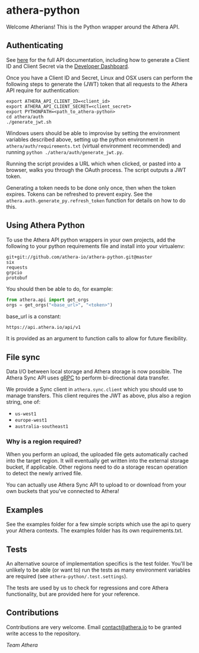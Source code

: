 # athera-python
Welcome Atherians! This is the Python wrapper around the Athera API.

## Authenticating
See [here](https://docs.athera.io/api/athera-api.html) for the full API documentation, including how to generate a Client ID and Client Secret via the [Developer Dashboard](https://developer.athera.io/).

Once you have a Client ID and Secret, Linux and OSX users can perform the following steps to generate the (JWT) token that all requests to the Athera API require for authentication:

```
export ATHERA_API_CLIENT_ID=<client_id>
export ATHERA_API_CLIENT_SECRET=<client_secret>
export PYTHONPATH=<path_to_athera-python>
cd athera/auth
./generate_jwt.sh
```

Windows users should be able to improvise by setting the environment variables described above, setting up the python environment in `athera/auth/requirements.txt` (virtual environment recommended) and running `python ./athera/auth/generate_jwt.py`.

Running the script provides a URL which when clicked, or pasted into a browser, walks you through the OAuth process. The script outputs a JWT token.

Generating a token needs to be done only once, then when the token expires. Tokens can be refreshed to prevent expiry. See the `athera.auth.generate_py.refresh_token` function for details on how to do this.

## Using Athera Python
To use the Athera API python wrappers in your own projects, add the following to your python requirements file and install into your virtualenv:

```
git+git://github.com/athera-io/athera-python.git@master
six
requests
grpcio
protobuf
```

You should then be able to do, for example:

```python
from athera.api import get_orgs
orgs = get_orgs("<base_url>", "<token>")
```

base_url is a constant:

`https://api.athera.io/api/v1`

It is provided as an argument to function calls to allow for future flexibility.

## File sync
Data I/O between local storage and Athera storage is now possible. The Athera Sync API uses [gRPC](https://grpc.io/) to perform bi-directional data transfer.

We provide a Sync client in `athera.sync.client` which you should use to manage transfers. This client requires the JWT as above, plus also a region string, one of:

* `us-west1`
* `europe-west1`
* `australia-southeast1`

### Why is a region required?
When you perform an upload, the uploaded file gets automatically cached into the target region. It will eventually get written into the external storage bucket, if applicable. Other regions need to do a storage rescan operation to detect the newly arrived file.

You can actually use Athera Sync API to upload to or download from your own buckets that you've connected to Athera!

## Examples
See the examples folder for a few simple scripts which use the api to query your Athera contexts. The examples folder has its own requirements.txt.

## Tests
An alternative source of implementation specifics is the test folder. You'll be unlikely to be able (or want to) run the tests as many environment variables are required (see `athera-python/.test.settings`).

The tests are used by us to check for regressions and core Athera functionality, but are provided here for your reference.

## Contributions
Contributions are very welcome. Email contact@athera.io to be granted write access to the repository.

_Team Athera_
